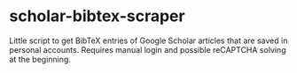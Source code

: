 # scholar-bibtex-scraper
Little script to get BibTeX entries of Google Scholar articles that are saved in personal accounts. Requires manual login and possible reCAPTCHA solving at the beginning. 
